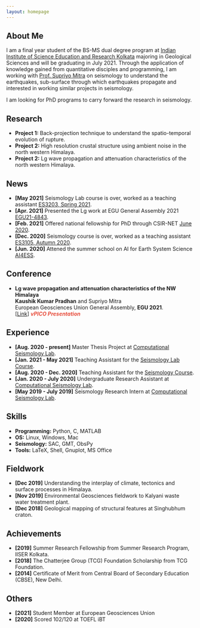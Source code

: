 ```yaml
---
layout: homepage
---
```


## About Me

I am a final year student of the BS-MS dual degree program at <a href="https://www.iiserkol.ac.in/web/en/#gsc.tab=0" target="_blank">Indian Institute of Science Education and Research Kolkata</a>
majoring in Geological Sciences and will be graduating in July 2021. Through the application of knowledge gained from quantitative disciples and programming, I am working with <a href="https://www.iiserkol.ac.in/~supriyomitra/" target="_blank">Prof. Supriyo Mitra</a> on seismology to understand the earthquakes, sub-surface through
which earthquakes propagate and interested in working similar projects in seismology. 

I am looking for PhD programs to carry forward the research in seismology.

## Research

- **Project 1:** Back-projection technique to understand the spatio-temporal evolution of rupture.
- **Project 2:** High resolution crustal structure using ambient noise in the north western Himalaya.
- **Project 2:** Lg wave propagation and attenuation characteristics of the north western Himalaya.

## News

- **[May 2021]**  Seismology Lab course is over, worked as a teaching assistant [ES3203, Spring 2021](https://www.iiserkol.ac.in/teaching-plan/course/2021/Spring/ES3203/).
- **[Apr. 2021]** Presented the Lg work at EGU General Assembly 2021 [EGU21-4843](https://doi.org/10.5194/egusphere-egu21-4843).
- **[Feb. 2021]**  Offered national fellowship for PhD through CSIR-NET [June 2020](https://csirnet.nta.nic.in/WebInfo/Page/Page?PageId=1&LangId=P).
- **[Dec. 2020]** Seismology course is over, worked as a teaching assistant [ES3105, Autumn 2020](https://www.iiserkol.ac.in/teaching-plan/course/2020/Autumn/ES3105/).
- **[Jun. 2020]** Attened the summer school on AI for Earth System Science [AI4ESS](https://www2.cisl.ucar.edu/events/summer-school/ai4ess/2020/artificial-intelligence-earth-system-science-ai4ess-summer-school).

## Conference

- **Lg wave propagation and attenuation characteristics of the NW Himalaya**
  <br>
  **Kaushik Kumar Pradhan** and Supriyo Mitra
  <br>
  European Geosciences Union General Assembly,  **EGU 2021**.
  <br>
  [[Link](https://meetingorganizer.copernicus.org/EGU21/EGU21-4843.html)]  <strong><i style="color:#e74d3c">vPICO Presentation</i></strong>

## Experience
- **[Aug. 2020 - present]**  Master Thesis Project at [Computational Seismology Lab](https://www.iiserkol.ac.in/~seismological_observatory/).
- **[Jan. 2021 - May 2021]**  Teaching Assistant for the [Seismology Lab Course](https://www.iiserkol.ac.in/teaching-plan/course/2021/Spring/ES3203/).
- **[Aug. 2020 - Dec. 2020]**  Teaching Assistant for the [Seismology Course](https://www.iiserkol.ac.in/teaching-plan/course/2020/Autumn/ES3105/).
- **[Jan. 2020 - July 2020]**  Undergraduate Research Assistant at [Computational Seismology Lab](https://www.iiserkol.ac.in/~seismological_observatory/).
- **[May 2019 - July 2019]**  Seismology Research Intern at [Computational Seismology Lab](https://www.iiserkol.ac.in/~seismological_observatory/).

## Skills
- **Programming:** Python, C, MATLAB
- **OS:** Linux, Windows, Mac
- **Seismology:** SAC, GMT, ObsPy
- **Tools:** LaTeX, Shell, Gnuplot, MS Office

## Fieldwork
- **[Dec 2019]**  Understanding the interplay of climate, tectonics and surface processes in Himalaya.
- **[Nov 2019]**  Environmental Geosciences fieldwork to Kalyani waste water treatment plant.
- **[Dec 2018]**  Geological mapping of structural features at Singhubhum craton.

## Achievements
- **[2019]**  Summer Research Fellowship from Summer Research Program, IISER Kolkata.
- **[2018]**  The Chatterjee Group (TCG) Foundation Scholarship from TCG Foundation.
- **[2014]**  Certificate of Merit from Central Board of Secondary Education (CBSE), New Delhi.

## Others
- **[2021]**  Student Member at European Geosciences Union
- **[2020]**  Scored 102/120 at TOEFL iBT
